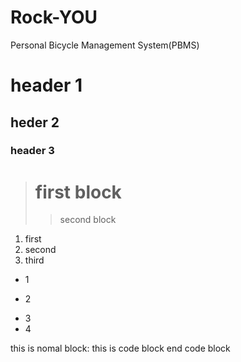 # Rock-YOU
Personal Bicycle Management System(PBMS)

# header 1
## heder 2
### header 3

> # first block
> > second block

1. first
2. second 
3. third

* 1
+ 2
- 3
- 4


this is nomal block:
    this is code block
end code block

